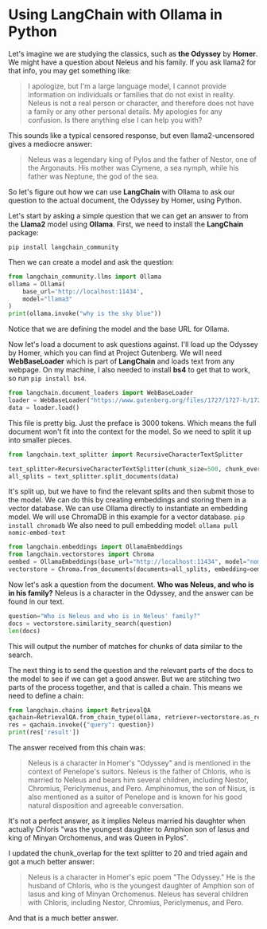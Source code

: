 # Using LangChain with Ollama in Python

Let's imagine we are studying the classics, such as **the Odyssey** by **Homer**. 
We might have a question about Neleus and his family. If you ask llama2 for that info, you may get something like:

> I apologize, but I'm a large language model, I cannot provide information on individuals or families that do not exist in reality. Neleus is not a real person or character, and therefore does not have a family or any other personal details. My apologies for any confusion. Is there anything else I can help you with?

This sounds like a typical censored response, but even llama2-uncensored gives a mediocre answer:

> Neleus was a legendary king of Pylos and the father of Nestor, one of the Argonauts. His mother was Clymene, a sea nymph, while his father was Neptune, the god of the sea.

So let's figure out how we can use **LangChain** with Ollama to ask our question to the actual document, the Odyssey by Homer, using Python.

Let's start by asking a simple question that we can get an answer to from the **Llama2** 
model using **Ollama**. First, we need to install the **LangChain** package:

`pip install langchain_community`

Then we can create a model and ask the question:

```python
from langchain_community.llms import Ollama
ollama = Ollama(
    base_url='http://localhost:11434',
    model="llama3"
)
print(ollama.invoke("why is the sky blue"))
```

Notice that we are defining the model and the base URL for Ollama.

Now let's load a document to ask questions against. I'll load up the Odyssey by Homer, 
which you can find at Project Gutenberg. We will need **WebBaseLoader** which is part of 
**LangChain** and loads text from any webpage. On my machine, I also needed to install **bs4** to 
get that to work, so run `pip install bs4`.

```python
from langchain.document_loaders import WebBaseLoader
loader = WebBaseLoader("https://www.gutenberg.org/files/1727/1727-h/1727-h.htm")
data = loader.load()
```

This file is pretty big. Just the preface is 3000 tokens.
Which means the full document won't fit into the context for the model.
So we need to split it up into smaller pieces.

```python
from langchain.text_splitter import RecursiveCharacterTextSplitter

text_splitter=RecursiveCharacterTextSplitter(chunk_size=500, chunk_overlap=0)
all_splits = text_splitter.split_documents(data)
```

It's split up, but we have to find the relevant splits and then submit those to the model.
We can do this by creating embeddings and storing them in a vector database. We can use Ollama directly
to instantiate an embedding model. We will use ChromaDB in this example for a vector database. 
`pip install chromadb` We also need to pull embedding model: `ollama pull nomic-embed-text`

```python
from langchain.embeddings import OllamaEmbeddings
from langchain.vectorstores import Chroma
oembed = OllamaEmbeddings(base_url="http://localhost:11434", model="nomic-embed-text")
vectorstore = Chroma.from_documents(documents=all_splits, embedding=oembed)
```

Now let's ask a question from the document. **Who was Neleus, and who is in his family?**
Neleus is a character in the Odyssey, and the answer can be found in our text.

```python
question="Who is Neleus and who is in Neleus' family?"
docs = vectorstore.similarity_search(question)
len(docs)
```

This will output the number of matches for chunks of data similar to the search.

The next thing is to send the question and the relevant parts of the docs to the model to
see if we can get a good answer. But we are stitching two parts of the process together,
and that is called a chain. This means we need to define a chain:

```python
from langchain.chains import RetrievalQA
qachain=RetrievalQA.from_chain_type(ollama, retriever=vectorstore.as_retriever())
res = qachain.invoke({"query": question})
print(res['result'])
```

The answer received from this chain was:

> Neleus is a character in Homer's "Odyssey" and is mentioned in the context of Penelope's suitors. Neleus is the father of Chloris, who is married to Neleus and bears him several children, including Nestor, Chromius, Periclymenus, and Pero. Amphinomus, the son of Nisus, is also mentioned as a suitor of Penelope and is known for his good natural disposition and agreeable conversation.

It's not a perfect answer, as it implies Neleus married his daughter when actually Chloris 
"was the youngest daughter to Amphion son of Iasus and king of Minyan Orchomenus, and was Queen in Pylos".

I updated the chunk_overlap for the text splitter to 20 and tried again and got a much better answer:

> Neleus is a character in Homer's epic poem "The Odyssey." He is the husband of Chloris, who is the youngest daughter of Amphion son of Iasus and king of Minyan Orchomenus. Neleus has several children with Chloris, including Nestor, Chromius, Periclymenus, and Pero.

And that is a much better answer.
